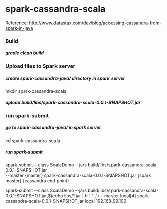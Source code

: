 # spark-cassandra-scala

Reference: http://www.datastax.com/dev/blog/accessing-cassandra-from-spark-in-java


### Build
##### gradle clean build

### Upload files to Spark server
##### create spark-cassandra-java/ directory in spark server
mkdir spark-cassandra-scala
##### upload build/libs/spark-cassandra-scala-0.0.1-SNAPSHOT.jar

### run spark-submit
##### go to spark-cassandra-java/ in spark server
cd spark-cassandra-scala
##### run spark-submit
spark-submit --class ScalaDemo --jars build/libs/spark-cassandra-scala-0.0.1-SNAPSHOT.jar \
--master {master} spark-cassandra-scala-0.0.1-SNAPSHOT.jar {spark master} {cassandra end point}


spark-submit --class ScalaDemo --jars build/libs/spark-cassandra-scala-0.0.1-SNAPSHOT.jar,$(echo libs/*.jar | tr ' ' ',') --master local[4] spark-cassandra-scala-0.0.1-SNAPSHOT.jar local 192.168.99.100